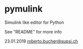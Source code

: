 # pymulink
Simulink like editor for Python

See "README" for more info

23.01.2019 roberto.bucher@supsi.ch

